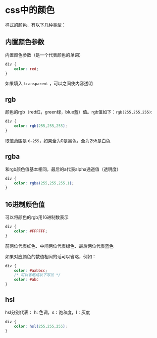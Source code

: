 # css中的颜色

样式的颜色，有以下几种类型：

## 内置颜色参数
内置颜色参数（是一个代表颜色的单词）
```css
div {
    color: red;
}
```

如果填入 `transparent` ，可以之间使内容透明

## rgb
颜色的rgb（red红，green绿，blue蓝）值。rgb值如下：`rgb(255,255,255)`:
```css
div {
    color: rgb(255,255,255);
}
```
取值范围是 `0~255`，如果全为0是黑色，全为255是白色

## rgba
和rgb颜色值基本相同，最后的a代表alpha通道值（透明度）
```css
div {
    color: rgba(255,255,255,1);
}
```

## 16进制颜色值
可以将颜色的rgb用16进制数表示

```css
div {
    color: #FFFFFF;
}
```

前两位代表红色、中间两位代表绿色、最后两位代表蓝色

如果对应颜色的数值相同的话可以省略，例如：
```css
div {
    color: #aabbcc;
    /* 可以省略成以下写法 */
    color: #abc
}
```

## hsl
hsl分别代表： h: 色调，s：饱和度，l：灰度
```css
div {
    color: hsl(255,255,255);
}
```
